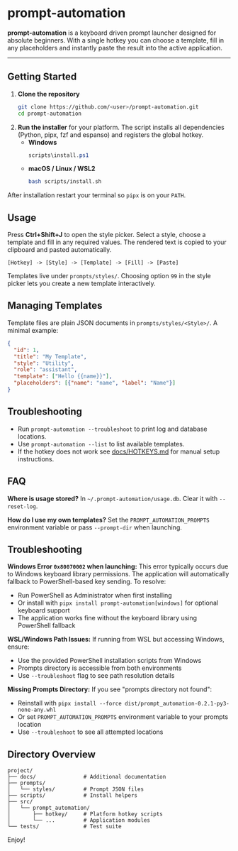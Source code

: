 # prompt-automation

**prompt-automation** is a keyboard driven prompt launcher designed for absolute beginners. With a single hotkey you can choose a template, fill in any placeholders and instantly paste the result into the active application.

---

## Getting Started

1. **Clone the repository**
   ```bash
   git clone https://github.com/<user>/prompt-automation.git
   cd prompt-automation
   ```
2. **Run the installer** for your platform. The script installs all dependencies (Python, pipx, fzf and espanso) and registers the global hotkey.
   - **Windows**
     ```powershell
     scripts\install.ps1
     ```
   - **macOS / Linux / WSL2**
     ```bash
     bash scripts/install.sh
     ```

After installation restart your terminal so `pipx` is on your `PATH`.

## Usage

Press **Ctrl+Shift+J** to open the style picker. Select a style, choose a template and fill in any required values. The rendered text is copied to your clipboard and pasted automatically.

```
[Hotkey] -> [Style] -> [Template] -> [Fill] -> [Paste]
```

Templates live under `prompts/styles/`. Choosing option `99` in the style picker lets you create a new template interactively.

## Managing Templates

Template files are plain JSON documents in `prompts/styles/<Style>/`.
A minimal example:

```json
{
  "id": 1,
  "title": "My Template",
  "style": "Utility",
  "role": "assistant",
  "template": ["Hello {{name}}"],
  "placeholders": [{"name": "name", "label": "Name"}]
}
```

## Troubleshooting

- Run `prompt-automation --troubleshoot` to print log and database locations.
- Use `prompt-automation --list` to list available templates.
- If the hotkey does not work see [docs/HOTKEYS.md](docs/HOTKEYS.md) for manual setup instructions.

## FAQ

**Where is usage stored?** In `~/.prompt-automation/usage.db`. Clear it with `--reset-log`.

**How do I use my own templates?** Set the `PROMPT_AUTOMATION_PROMPTS` environment variable or pass `--prompt-dir` when launching.

## Troubleshooting

**Windows Error `0x80070002` when launching:** This error typically occurs due to Windows keyboard library permissions. The application will automatically fallback to PowerShell-based key sending. To resolve:
- Run PowerShell as Administrator when first installing
- Or install with `pipx install prompt-automation[windows]` for optional keyboard support
- The application works fine without the keyboard library using PowerShell fallback

**WSL/Windows Path Issues:** If running from WSL but accessing Windows, ensure:
- Use the provided PowerShell installation scripts from Windows
- Prompts directory is accessible from both environments
- Use `--troubleshoot` flag to see path resolution details

**Missing Prompts Directory:** If you see "prompts directory not found":
- Reinstall with `pipx install --force dist/prompt_automation-0.2.1-py3-none-any.whl`
- Or set `PROMPT_AUTOMATION_PROMPTS` environment variable to your prompts location
- Use `--troubleshoot` to see all attempted locations

## Directory Overview

```
project/
├── docs/               # Additional documentation
├── prompts/
│   └── styles/         # Prompt JSON files
├── scripts/            # Install helpers
├── src/
│   └── prompt_automation/
│       ├── hotkey/     # Platform hotkey scripts
│       └── ...         # Application modules
└── tests/              # Test suite
```

Enjoy!

